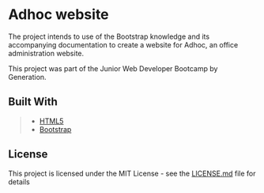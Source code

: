 # Adhoc website

The project intends to use of the Bootstrap knowledge and its accompanying documentation to create a website for Adhoc, an office administration website.

This project was part of the Junior Web Developer Bootcamp by Generation.


## Built With

> - [HTML5](https://developer.mozilla.org/en-US/docs/Web/Guide/HTML/HTML5)
> - [Bootstrap](https://getbootstrap.com/)



## License

This project is licensed under the MIT License - see the [LICENSE.md](LICENSE.md) file for details